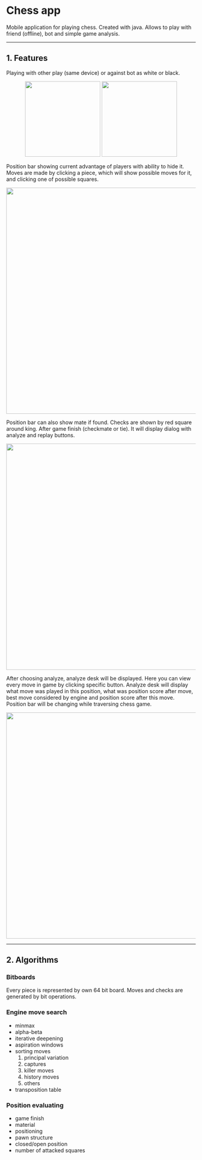 # Chess app
Mobile application for playing chess. Created with java. 
Allows to play with friend (offline), bot and simple game analysis.

---

## 1. Features

Playing with other play (same device) or against bot as white or black.

<p align="center">
    <img src="https://user-images.githubusercontent.com/56487624/204372151-3577704d-9638-4a1b-85bc-18d821a54e9a.png" width="200">
    <img src="https://user-images.githubusercontent.com/56487624/204372652-4bfa1cfb-0019-4ad5-adde-4f1a84e5e845.png" width="200">
</p>

Position bar showing current advantage of players with ability to hide it.
Moves are made by clicking a piece, which will show possible moves for it,
and clicking one of possible squares.

<p align="center"> <img src="https://user-images.githubusercontent.com/56487624/204372731-270218d9-f0cf-41a5-985c-d3e181ed820a.png" width="600"></p>

Position bar can also show mate if found. Checks are shown by red square around
king. After game finish (checkmate or tie). It will display dialog with analyze
and replay buttons.

<p align="center"> <img src="https://user-images.githubusercontent.com/56487624/204372824-4989c7c3-5065-47fa-a5bd-b4b890ef8135.png" width="600"></p>

After choosing analyze, analyze desk will be displayed. Here you can view
every move in game by clicking specific button. Analyze desk will display
what move was played in this position, what was position score after move,
best move considered by engine and position score after this move.
Position bar will be changing while traversing chess game.

<p align="center"> <img src="https://user-images.githubusercontent.com/56487624/204373020-f42c9d81-384f-4da9-bbb7-3a0c557aff27.png" width="600"></p>

---

## 2. Algorithms

### Bitboards
Every piece is represented by own 64 bit board. Moves and checks are 
generated by bit operations.

### Engine move search

- minmax
- alpha-beta
- iterative deepening
- aspiration windows
- sorting moves
  1. principal variation
  2. captures
  3. killer moves
  4. history moves
  5. others
- transposition table

### Position evaluating

- game finish 
- material
- positioning
- pawn structure
- closed/open position
- number of attacked squares
